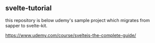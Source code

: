 ## svelte-tutorial

this repository is below udemy's sample project which migrates from sapper to svelte-kit.

https://www.udemy.com/course/sveltejs-the-complete-guide/
